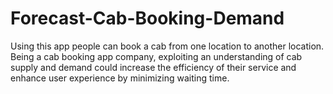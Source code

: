 # Forecast-Cab-Booking-Demand
Using this app people can book a cab from one location to another location. Being a cab booking app company, exploiting an understanding of cab supply and demand could increase the efficiency of their service and enhance user experience by minimizing waiting time.
